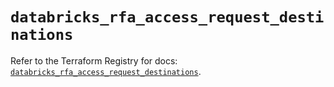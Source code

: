 # `databricks_rfa_access_request_destinations`

Refer to the Terraform Registry for docs: [`databricks_rfa_access_request_destinations`](https://registry.terraform.io/providers/databricks/databricks/1.96.0/docs/resources/rfa_access_request_destinations).
